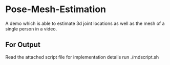# Pose-Mesh-Estimation
A demo which is able to estimate 3d joint locations as well as the mesh of a single person in a video.

## For Output
Read the attached script file for implementation details
run ./rndscript.sh
